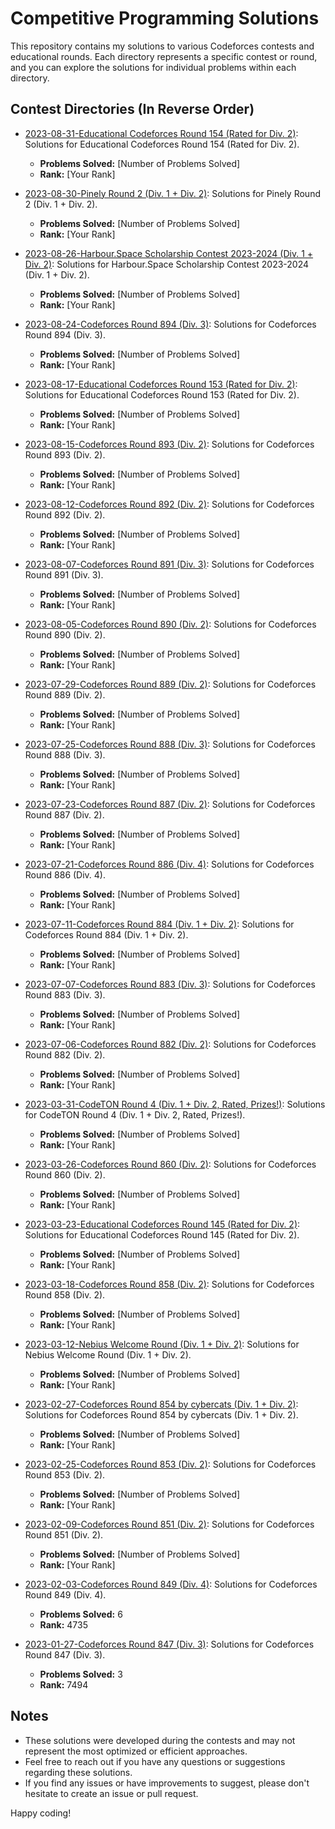 # Competitive Programming Solutions

This repository contains my solutions to various Codeforces contests and educational rounds. Each directory represents a specific contest or round, and you can explore the solutions for individual problems within each directory.

## Contest Directories (In Reverse Order)

- [2023-08-31-Educational Codeforces Round 154 (Rated for Div. 2)](./2023-08-31-Educational%20Codeforces%20Round%20154%20(Rated%20for%20Div.%202)/): Solutions for Educational Codeforces Round 154 (Rated for Div. 2).
  - **Problems Solved:** [Number of Problems Solved]
  - **Rank:** [Your Rank]

- [2023-08-30-Pinely Round 2 (Div. 1 + Div. 2)](./2023-08-30-Pinely%20Round%202%20(Div.%201%20%2B%20Div.%202)/): Solutions for Pinely Round 2 (Div. 1 + Div. 2).
  - **Problems Solved:** [Number of Problems Solved]
  - **Rank:** [Your Rank]

- [2023-08-26-Harbour.Space Scholarship Contest 2023-2024 (Div. 1 + Div. 2)](./2023-08-26-Harbour.Space%20Scholarship%20Contest%202023-2024%20(Div.%201%20%2B%20Div.%202)/): Solutions for Harbour.Space Scholarship Contest 2023-2024 (Div. 1 + Div. 2).
  - **Problems Solved:** [Number of Problems Solved]
  - **Rank:** [Your Rank]

- [2023-08-24-Codeforces Round 894 (Div. 3)](./2023-08-24-Codeforces%20Round%20894%20(Div.%203)/): Solutions for Codeforces Round 894 (Div. 3).
  - **Problems Solved:** [Number of Problems Solved]
  - **Rank:** [Your Rank]

- [2023-08-17-Educational Codeforces Round 153 (Rated for Div. 2)](./2023-08-17-Educational%20Codeforces%20Round%20153%20(Rated%20for%20Div.%202)/): Solutions for Educational Codeforces Round 153 (Rated for Div. 2).
  - **Problems Solved:** [Number of Problems Solved]
  - **Rank:** [Your Rank]

- [2023-08-15-Codeforces Round 893 (Div. 2)](./2023-08-15-Codeforces%20Round%20893%20(Div.%202)/): Solutions for Codeforces Round 893 (Div. 2).
  - **Problems Solved:** [Number of Problems Solved]
  - **Rank:** [Your Rank]

- [2023-08-12-Codeforces Round 892 (Div. 2)](./2023-08-12-Codeforces%20Round%20892%20(Div.%202)/): Solutions for Codeforces Round 892 (Div. 2).
  - **Problems Solved:** [Number of Problems Solved]
  - **Rank:** [Your Rank]

- [2023-08-07-Codeforces Round 891 (Div. 3)](./2023-08-07-Codeforces%20Round%20891%20(Div.%203)/): Solutions for Codeforces Round 891 (Div. 3).
  - **Problems Solved:** [Number of Problems Solved]
  - **Rank:** [Your Rank]

- [2023-08-05-Codeforces Round 890 (Div. 2)](./2023-08-05-Codeforces%20Round%20890%20(Div.%202)/): Solutions for Codeforces Round 890 (Div. 2).
  - **Problems Solved:** [Number of Problems Solved]
  - **Rank:** [Your Rank]

- [2023-07-29-Codeforces Round 889 (Div. 2)](./2023-07-29-Codeforces%20Round%20889%20(Div.%202)/): Solutions for Codeforces Round 889 (Div. 2).
  - **Problems Solved:** [Number of Problems Solved]
  - **Rank:** [Your Rank]

- [2023-07-25-Codeforces Round 888 (Div. 3)](./2023-07-25-Codeforces%20Round%20888%20(Div.%203)/): Solutions for Codeforces Round 888 (Div. 3).
  - **Problems Solved:** [Number of Problems Solved]
  - **Rank:** [Your Rank]

- [2023-07-23-Codeforces Round 887 (Div. 2)](./2023-07-23-Codeforces%20Round%20887%20(Div.%202)/): Solutions for Codeforces Round 887 (Div. 2).
  - **Problems Solved:** [Number of Problems Solved]
  - **Rank:** [Your Rank]

- [2023-07-21-Codeforces Round 886 (Div. 4)](./2023-07-21-Codeforces%20Round%20886%20(Div.%204)/): Solutions for Codeforces Round 886 (Div. 4).
  - **Problems Solved:** [Number of Problems Solved]
  - **Rank:** [Your Rank]

- [2023-07-11-Codeforces Round 884 (Div. 1 + Div. 2)](./2023-07-11-Codeforces%20Round%20884%20(Div.%201%20%2B%20Div.%202)/): Solutions for Codeforces Round 884 (Div. 1 + Div. 2).
  - **Problems Solved:** [Number of Problems Solved]
  - **Rank:** [Your Rank]

- [2023-07-07-Codeforces Round 883 (Div. 3)](./2023-07-07-Codeforces%20Round%20883%20(Div.%203)/): Solutions for Codeforces Round 883 (Div. 3).
  - **Problems Solved:** [Number of Problems Solved]
  - **Rank:** [Your Rank]

- [2023-07-06-Codeforces Round 882 (Div. 2)](./2023-07-06-Codeforces%20Round%20882%20(Div.%202)/): Solutions for Codeforces Round 882 (Div. 2).
  - **Problems Solved:** [Number of Problems Solved]
  - **Rank:** [Your Rank]

- [2023-03-31-CodeTON Round 4 (Div. 1 + Div. 2, Rated, Prizes!)](./2023-03-31-CodeTON%20Round%204%20(Div.%201%20%2B%20Div.%202,%20Rated,%20Prizes!)/): Solutions for CodeTON Round 4 (Div. 1 + Div. 2, Rated, Prizes!).
  - **Problems Solved:** [Number of Problems Solved]
  - **Rank:** [Your Rank]

- [2023-03-26-Codeforces Round 860 (Div. 2)](./2023-03-26-Codeforces%20Round%20860%20(Div.%202)/): Solutions for Codeforces Round 860 (Div. 2).
  - **Problems Solved:** [Number of Problems Solved]
  - **Rank:** [Your Rank]

- [2023-03-23-Educational Codeforces Round 145 (Rated for Div. 2)](./2023-03-23-Educational%20Codeforces%20Round%20145%20(Rated%20for%20Div.%202)/): Solutions for Educational Codeforces Round 145 (Rated for Div. 2).
  - **Problems Solved:** [Number of Problems Solved]
  - **Rank:** [Your Rank]

- [2023-03-18-Codeforces Round 858 (Div. 2)](./2023-03-18-Codeforces%20Round%20858%20(Div.%202)/): Solutions for Codeforces Round 858 (Div. 2).
  - **Problems Solved:** [Number of Problems Solved]
  - **Rank:** [Your Rank]

- [2023-03-12-Nebius Welcome Round (Div. 1 + Div. 2)](./2023-03-12-Nebius%20Welcome%20Round%20(Div.%201%20%2B%20Div.%202)/): Solutions for Nebius Welcome Round (Div. 1 + Div. 2).
  - **Problems Solved:** [Number of Problems Solved]
  - **Rank:** [Your Rank]

- [2023-02-27-Codeforces Round 854 by cybercats (Div. 1 + Div. 2)](./2023-02-27-Codeforces%20Round%20854%20by%20cybercats%20(Div.%201%20%2B%20Div.%202)/): Solutions for Codeforces Round 854 by cybercats (Div. 1 + Div. 2).
  - **Problems Solved:** [Number of Problems Solved]
  - **Rank:** [Your Rank]

- [2023-02-25-Codeforces Round 853 (Div. 2)](./2023-02-25-Codeforces%20Round%20853%20(Div.%202)/): Solutions for Codeforces Round 853 (Div. 2).
  - **Problems Solved:** [Number of Problems Solved]
  - **Rank:** [Your Rank]

- [2023-02-09-Codeforces Round 851 (Div. 2)](./2023-02-09-Codeforces%20Round%20851%20(Div.%202)/): Solutions for Codeforces Round 851 (Div. 2).
  - **Problems Solved:** [Number of Problems Solved]
  - **Rank:** [Your Rank]

- [2023-02-03-Codeforces Round 849 (Div. 4)](./2023-02-03-Codeforces%20Round%20849%20(Div.%204)/): Solutions for Codeforces Round 849 (Div. 4).
  - **Problems Solved:** 6
  - **Rank:** 4735

- [2023-01-27-Codeforces Round 847 (Div. 3)](./2023-01-27-Codeforces%20Round%20847%20(Div.%203)/): Solutions for Codeforces Round 847 (Div. 3).
  - **Problems Solved:** 3
  - **Rank:** 7494

## Notes

- These solutions were developed during the contests and may not represent the most optimized or efficient approaches.
- Feel free to reach out if you have any questions or suggestions regarding these solutions.
- If you find any issues or have improvements to suggest, please don't hesitate to create an issue or pull request.

Happy coding!
